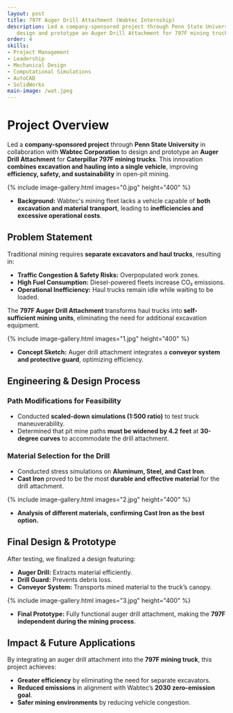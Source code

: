 ```yaml
---
layout: post
title: 797F Auger Drill Attachment (Wabtec Internship)
description: Led a company-sponsored project through Penn State University in collaboration with Wabtec Corporation to 
   design and prototype an Auger Drill Attachment for 797F mining trucks.
order: 4
skills: 
- Project Management
- Leadership
- Mechanical Design
- Computational Simulations
- AutoCAD
- SolidWorks
main-image: /wat.jpeg
---
```


# Project Overview  
Led a **company-sponsored project** through **Penn State University** in collaboration with **Wabtec Corporation** to design and prototype an **Auger Drill Attachment** for **Caterpillar 797F mining trucks**. This innovation **combines excavation and hauling into a single vehicle**, improving **efficiency, safety, and sustainability** in open-pit mining.  

{% include image-gallery.html images="0.jpg" height="400" %}  
- **Background:** Wabtec's mining fleet lacks a vehicle capable of **both excavation and material transport**, leading to **inefficiencies and excessive operational costs**.  

## Problem Statement  
Traditional mining requires **separate excavators and haul trucks**, resulting in:  
- **Traffic Congestion & Safety Risks:** Overpopulated work zones.  
- **High Fuel Consumption:** Diesel-powered fleets increase CO₂ emissions.  
- **Operational Inefficiency:** Haul trucks remain idle while waiting to be loaded.  

The **797F Auger Drill Attachment** transforms haul trucks into **self-sufficient mining units**, eliminating the need for additional excavation equipment.  

{% include image-gallery.html images="1.jpg" height="400" %}  
- **Concept Sketch:** Auger drill attachment integrates a **conveyor system and protective guard**, optimizing efficiency.  

## Engineering & Design Process  
### **Path Modifications for Feasibility**  
- Conducted **scaled-down simulations (1:500 ratio)** to test truck maneuverability.  
- Determined that pit mine paths **must be widened by 4.2 feet** at **30-degree curves** to accommodate the drill attachment.  

### **Material Selection for the Drill**  
- Conducted stress simulations on **Aluminum, Steel, and Cast Iron**.  
- **Cast Iron** proved to be the most **durable and effective material** for the drill attachment.  

{% include image-gallery.html images="2.jpg" height="400" %}  
- **Analysis of different materials, confirming Cast Iron as the best option.**  

## Final Design & Prototype  
After testing, we finalized a design featuring:  
- **Auger Drill:** Extracts material efficiently.  
- **Drill Guard:** Prevents debris loss.  
- **Conveyor System:** Transports mined material to the truck’s canopy.  

{% include image-gallery.html images="3.jpg" height="400" %}  
- **Final Prototype:** Fully functional auger drill attachment, making the **797F independent during the mining process**.  

## Impact & Future Applications  
By integrating an auger drill attachment into the **797F mining truck**, this project achieves:  
- **Greater efficiency** by eliminating the need for separate excavators.  
- **Reduced emissions** in alignment with Wabtec’s **2030 zero-emission goal**.  
- **Safer mining environments** by reducing vehicle congestion.  
